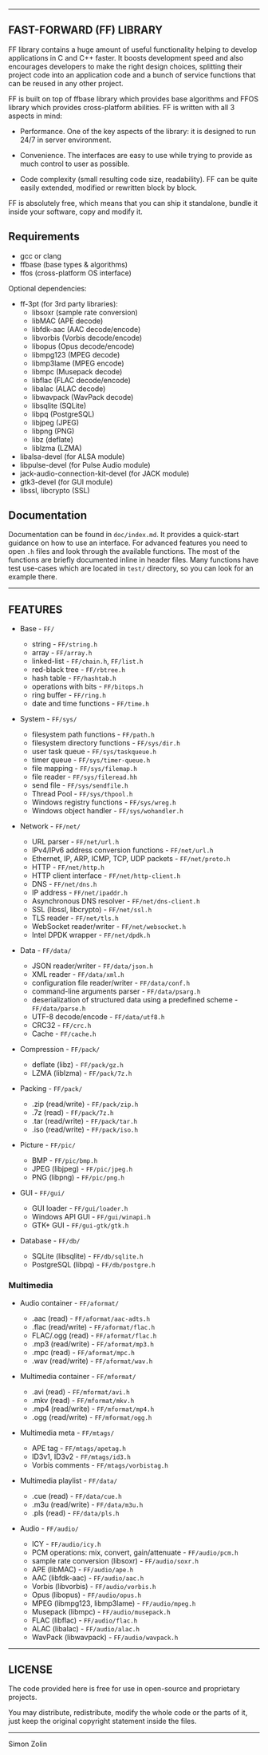 ---------------
FAST-FORWARD (FF) LIBRARY
---------------

FF library contains a huge amount of useful functionality helping to develop applications in C and C++ faster.  It boosts development speed and also encourages developers to make the right design choices, splitting their project code into an application code and a bunch of service functions that can be reused in any other project.

FF is built on top of ffbase library which provides base algorithms and FFOS library which provides cross-platform abilities.  FF is written with all 3 aspects in mind:

* Performance.
One of the key aspects of the library: it is designed to run 24/7 in server environment.

* Convenience.
The interfaces are easy to use while trying to provide as much control to user as possible.

* Code complexity (small resulting code size, readability).
FF can be quite easily extended, modified or rewritten block by block.

FF is absolutely free, which means that you can ship it standalone, bundle it inside your software, copy and modify it.


## Requirements

* gcc or clang
* ffbase (base types & algorithms)
* ffos (cross-platform OS interface)

Optional dependencies:

* ff-3pt (for 3rd party libraries):
	* libsoxr (sample rate conversion)
	* libMAC (APE decode)
	* libfdk-aac (AAC decode/encode)
	* libvorbis (Vorbis decode/encode)
	* libopus (Opus decode/encode)
	* libmpg123 (MPEG decode)
	* libmp3lame (MPEG encode)
	* libmpc (Musepack decode)
	* libflac (FLAC decode/encode)
	* libalac (ALAC decode)
	* libwavpack (WavPack decode)
	* libsqlite (SQLite)
	* libpq (PostgreSQL)
	* libjpeg (JPEG)
	* libpng (PNG)
	* libz (deflate)
	* liblzma (LZMA)
* libalsa-devel (for ALSA module)
* libpulse-devel (for Pulse Audio module)
* jack-audio-connection-kit-devel (for JACK module)
* gtk3-devel (for GUI module)
* libssl, libcrypto (SSL)


## Documentation

Documentation can be found in `doc/index.md`.  It provides a quick-start guidance on how to use an interface.  For advanced features you need to open `.h` files and look through the available functions.  The most of the functions are briefly documented inline in header files.  Many functions have test use-cases which are located in `test/` directory, so you can look for an example there.

--------
FEATURES
--------

* Base - `FF/`
	* string - `FF/string.h`
	* array - `FF/array.h`
	* linked-list - `FF/chain.h`, `FF/list.h`
	* red-black tree - `FF/rbtree.h`
	* hash table - `FF/hashtab.h`
	* operations with bits - `FF/bitops.h`
	* ring buffer - `FF/ring.h`
	* date and time functions - `FF/time.h`

* System - `FF/sys/`
	* filesystem path functions - `FF/path.h`
	* filesystem directory functions - `FF/sys/dir.h`
	* user task queue - `FF/sys/taskqueue.h`
	* timer queue - `FF/sys/timer-queue.h`
	* file mapping - `FF/sys/filemap.h`
	* file reader - `FF/sys/fileread.hh`
	* send file - `FF/sys/sendfile.h`
	* Thread Pool - `FF/sys/thpool.h`
	* Windows registry functions - `FF/sys/wreg.h`
	* Windows object handler - `FF/sys/wohandler.h`

* Network - `FF/net/`
	* URL parser - `FF/net/url.h`
	* IPv4/IPv6 address conversion functions - `FF/net/url.h`
	* Ethernet, IP, ARP, ICMP, TCP, UDP packets - `FF/net/proto.h`
	* HTTP - `FF/net/http.h`
	* HTTP client interface - `FF/net/http-client.h`
	* DNS - `FF/net/dns.h`
	* IP address - `FF/net/ipaddr.h`
	* Asynchronous DNS resolver - `FF/net/dns-client.h`
	* SSL (libssl, libcrypto) - `FF/net/ssl.h`
	* TLS reader - `FF/net/tls.h`
	* WebSocket reader/writer - `FF/net/websocket.h`
	* Intel DPDK wrapper - `FF/net/dpdk.h`

* Data - `FF/data/`
	* JSON reader/writer  - `FF/data/json.h`
	* XML reader  - `FF/data/xml.h`
	* configuration file reader/writer  - `FF/data/conf.h`
	* command-line arguments parser  - `FF/data/psarg.h`
	* deserialization of structured data using a predefined scheme  - `FF/data/parse.h`
	* UTF-8 decode/encode  - `FF/data/utf8.h`
	* CRC32 - `FF/crc.h`
	* Cache - `FF/cache.h`

* Compression - `FF/pack/`
	* deflate (libz) - `FF/pack/gz.h`
	* LZMA (liblzma) - `FF/pack/7z.h`

* Packing - `FF/pack/`
	* .zip (read/write) - `FF/pack/zip.h`
	* .7z (read) - `FF/pack/7z.h`
	* .tar (read/write) - `FF/pack/tar.h`
	* .iso (read/write) - `FF/pack/iso.h`

* Picture - `FF/pic/`
	* BMP - `FF/pic/bmp.h`
	* JPEG (libjpeg) - `FF/pic/jpeg.h`
	* PNG (libpng) - `FF/pic/png.h`

* GUI - `FF/gui/`
	* GUI loader - `FF/gui/loader.h`
	* Windows API GUI - `FF/gui/winapi.h`
	* GTK+ GUI - `FF/gui-gtk/gtk.h`

* Database - `FF/db/`
	* SQLite (libsqlite) - `FF/db/sqlite.h`
	* PostgreSQL (libpq) - `FF/db/postgre.h`

### Multimedia

* Audio container - `FF/aformat/`
	* .aac (read) - `FF/aformat/aac-adts.h`
	* .flac (read/write) - `FF/aformat/flac.h`
	* FLAC/.ogg (read) - `FF/aformat/flac.h`
	* .mp3 (read/write) - `FF/aformat/mp3.h`
	* .mpc (read) - `FF/aformat/mpc.h`
	* .wav (read/write) - `FF/aformat/wav.h`

* Multimedia container - `FF/mformat/`
	* .avi (read) - `FF/mformat/avi.h`
	* .mkv (read) - `FF/mformat/mkv.h`
	* .mp4 (read/write) - `FF/mformat/mp4.h`
	* .ogg (read/write) - `FF/mformat/ogg.h`

* Multimedia meta - `FF/mtags/`
	* APE tag - `FF/mtags/apetag.h`
	* ID3v1, ID3v2 - `FF/mtags/id3.h`
	* Vorbis comments - `FF/mtags/vorbistag.h`

* Multimedia playlist - `FF/data/`
	* .cue (read) - `FF/data/cue.h`
	* .m3u (read/write) - `FF/data/m3u.h`
	* .pls (read) - `FF/data/pls.h`

* Audio - `FF/audio/`
	* ICY - `FF/audio/icy.h`
	* PCM operations: mix, convert, gain/attenuate - `FF/audio/pcm.h`
	* sample rate conversion (libsoxr) - `FF/audio/soxr.h`
	* APE (libMAC) - `FF/audio/ape.h`
	* AAC (libfdk-aac) - `FF/audio/aac.h`
	* Vorbis (libvorbis) - `FF/audio/vorbis.h`
	* Opus (libopus) - `FF/audio/opus.h`
	* MPEG (libmpg123, libmp3lame) - `FF/audio/mpeg.h`
	* Musepack (libmpc) - `FF/audio/musepack.h`
	* FLAC (libflac) - `FF/audio/flac.h`
	* ALAC (libalac) - `FF/audio/alac.h`
	* WavPack (libwavpack) - `FF/audio/wavpack.h`


--------
LICENSE
--------

The code provided here is free for use in open-source and proprietary projects.

You may distribute, redistribute, modify the whole code or the parts of it, just keep the original copyright statement inside the files.

--------

Simon Zolin

